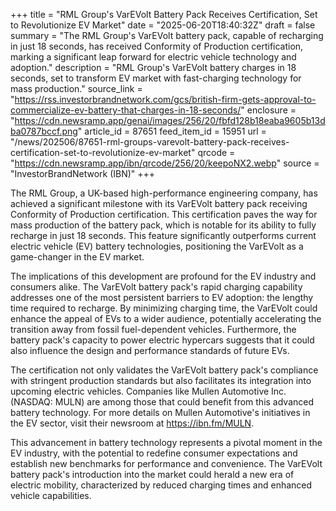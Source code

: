 +++
title = "RML Group's VarEVolt Battery Pack Receives Certification, Set to Revolutionize EV Market"
date = "2025-06-20T18:40:32Z"
draft = false
summary = "The RML Group's VarEVolt battery pack, capable of recharging in just 18 seconds, has received Conformity of Production certification, marking a significant leap forward for electric vehicle technology and adoption."
description = "RML Group's VarEVolt battery charges in 18 seconds, set to transform EV market with fast-charging technology for mass production."
source_link = "https://rss.investorbrandnetwork.com/gcs/british-firm-gets-approval-to-commercialize-ev-battery-that-charges-in-18-seconds/"
enclosure = "https://cdn.newsramp.app/genai/images/256/20/fbfd128b18eaba9605b13dba0787bccf.png"
article_id = 87651
feed_item_id = 15951
url = "/news/202506/87651-rml-groups-varevolt-battery-pack-receives-certification-set-to-revolutionize-ev-market"
qrcode = "https://cdn.newsramp.app/ibn/qrcode/256/20/keepoNX2.webp"
source = "InvestorBrandNetwork (IBN)"
+++

<p>The RML Group, a UK-based high-performance engineering company, has achieved a significant milestone with its VarEVolt battery pack receiving Conformity of Production certification. This certification paves the way for mass production of the battery pack, which is notable for its ability to fully recharge in just 18 seconds. This feature significantly outperforms current electric vehicle (EV) battery technologies, positioning the VarEVolt as a game-changer in the EV market.</p><p>The implications of this development are profound for the EV industry and consumers alike. The VarEVolt battery pack's rapid charging capability addresses one of the most persistent barriers to EV adoption: the lengthy time required to recharge. By minimizing charging time, the VarEVolt could enhance the appeal of EVs to a wider audience, potentially accelerating the transition away from fossil fuel-dependent vehicles. Furthermore, the battery pack's capacity to power electric hypercars suggests that it could also influence the design and performance standards of future EVs.</p><p>The certification not only validates the VarEVolt battery pack's compliance with stringent production standards but also facilitates its integration into upcoming electric vehicles. Companies like Mullen Automotive Inc. (NASDAQ: MULN) are among those that could benefit from this advanced battery technology. For more details on Mullen Automotive's initiatives in the EV sector, visit their newsroom at <a href='https://ibn.fm/MULN' rel='nofollow' target='_blank'>https://ibn.fm/MULN</a>.</p><p>This advancement in battery technology represents a pivotal moment in the EV industry, with the potential to redefine consumer expectations and establish new benchmarks for performance and convenience. The VarEVolt battery pack's introduction into the market could herald a new era of electric mobility, characterized by reduced charging times and enhanced vehicle capabilities.</p>